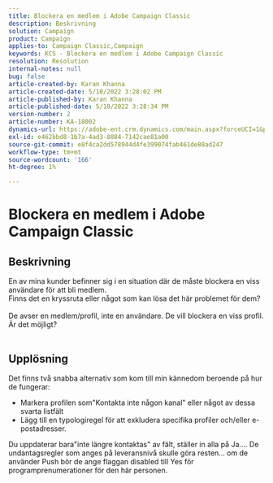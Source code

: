 ```yaml
---
title: Blockera en medlem i Adobe Campaign Classic
description: Beskrivning
solution: Campaign
product: Campaign
applies-to: Campaign Classic,Campaign
keywords: KCS - Blockera en medlem i Adobe Campaign Classic
resolution: Resolution
internal-notes: null
bug: false
article-created-by: Karan Khanna
article-created-date: 5/10/2022 3:28:02 PM
article-published-by: Karan Khanna
article-published-date: 5/10/2022 3:28:34 PM
version-number: 2
article-number: KA-18002
dynamics-url: https://adobe-ent.crm.dynamics.com/main.aspx?forceUCI=1&pagetype=entityrecord&etn=knowledgearticle&id=e5fe0dc6-75d0-ec11-a7b5-00224809c556
exl-id: e462bbd8-1b7a-4ad3-8884-7142cae81a00
source-git-commit: e8f4ca2dd578944d4fe399074fab461de88ad247
workflow-type: tm+mt
source-wordcount: '166'
ht-degree: 1%

---
```


# Blockera en medlem i Adobe Campaign Classic

## Beskrivning

En av mina kunder befinner sig i en situation där de måste blockera en viss användare för att bli medlem.
<br>Finns det en kryssruta eller något som kan lösa det här problemet för dem?<br><br>De avser en medlem/profil, inte en användare. De vill blockera en viss profil. Är det möjligt?
<br> 

## Upplösning


Det finns två snabba alternativ som kom till min kännedom beroende på hur de fungerar:

- Markera profilen som&quot;Kontakta inte någon kanal&quot; eller något av dessa svarta listfält
- Lägg till en typologiregel för att exkludera specifika profiler och/eller e-postadresser.




Du uppdaterar bara&quot;inte längre kontaktas&quot; av fält, ställer in alla på Ja.... De undantagsregler som anges på leveransnivå skulle göra resten... om de använder Push bör de ange flaggan disabled till Yes för programprenumerationer för den här personen.
